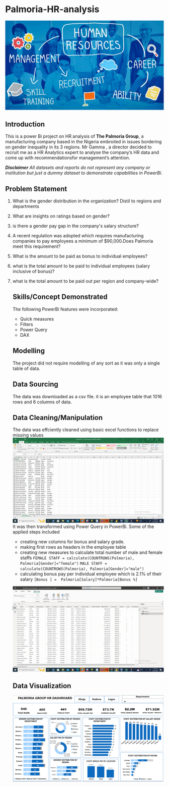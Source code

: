 # Palmoria-HR-analysis

![](palmora_intro.jpg)

##  Introduction
This is a power Bi project on HR analysis of **The Palmoria Group**, a manufacturing company based in the Nigeria
embroiled in issues bordering on gender inequality in its 3 regions.
Mr Gamma , a director decided to recruit me as a HR Analytics expert to
analyse the company’s HR data and come up with recommendationsfor management’s attention.

**_Disclaimer_** _All datasets and reports do not represent any company or institution but just a dummy dataset
to demonstrate capabilities in PowerBi_.
## Problem Statement 
1. What is the gender distribution in the organization? Distil to
regions and departments
2. What are insights on ratings based on gender?
3. is there a gender pay gap in the company's salary structure?
4. A recent regulation was adopted which requires
manufacturing companies to pay employees a minimum of
$90,000.Does Palmoria meet this requirement?
5. What is the amount to be paid as bonus to individual
employees?
6. what is the total amount to be paid to individual employees
(salary inclusive of bonus)?
7. what is the total amount to be paid out per region and company-wide?

   ## Skills/Concept Demonstrated
   The following PowerBi features were incorporated:
   - Quick measures
   - Filters
   - Power Query
   - DAX

   ## Modelling
   The project did not require modelling of any sort as it was only a single table of data.

   ## Data Sourcing
   The data was downloaded as a csv file. it is an employee table that 1016 rows and 6 columns of data.

   ## Data Cleaning/Manipulation
   The data was effciently cleaned using basic excel functions to replace missing values
   ![](palmoria_excel.png)
   It was then transformed using Power Query in PowerBi. Some of the applied steps included
   - creating new columns for bonus and salary grade.
   - making first rows as headers in the employee table
   - creating new measures to calculate total number of male and female staffs `FEMALE STAFF = calculate(COUNTROWS(Palmoria), Palmoria[Gender]="female")`
     `MALE STAFF = calculate(COUNTROWS(Palmoria), Palmoria[Gender]="male")`
   -  calculating bonus pay per individual employee which is 2.1% of their salary `[Bonus ] = 
Palmoria[Salary]*Palmoria[Bonus %]`
     
   ![](palmoria_powerquery.png)
   ## Data Visualization
    ![](PALMORIA_DASHBOARD.png)
 

